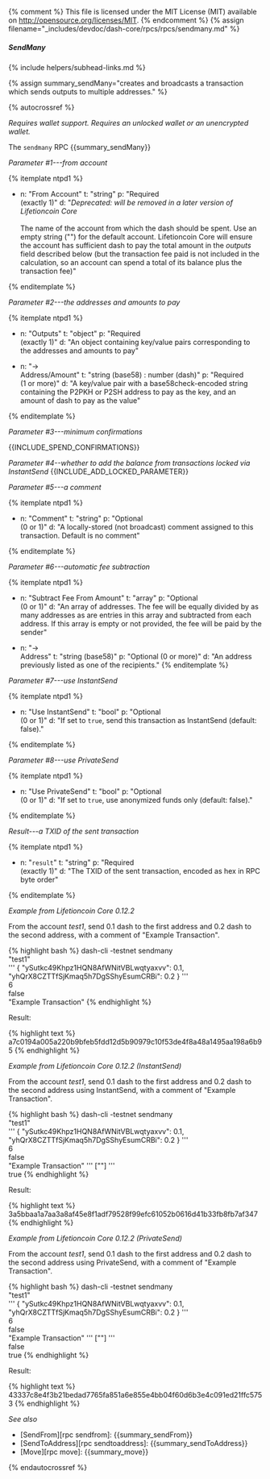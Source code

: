 {% comment %}
This file is licensed under the MIT License (MIT) available on
http://opensource.org/licenses/MIT.
{% endcomment %}
{% assign filename="_includes/devdoc/dash-core/rpcs/rpcs/sendmany.md" %}

##### SendMany
{% include helpers/subhead-links.md %}

{% assign summary_sendMany="creates and broadcasts a transaction which sends outputs to multiple addresses." %}

<!-- __ -->

{% autocrossref %}

*Requires wallet support. Requires an unlocked wallet or an
unencrypted wallet.*

The `sendmany` RPC {{summary_sendMany}}

*Parameter #1---from account*

{% itemplate ntpd1 %}
- n: "From Account"
  t: "string"
  p: "Required<br>(exactly 1)"
  d: "*Deprecated: will be removed in a later version of Lifetioncoin Core*<br><br>The name of the account from which the dash should be spent.  Use an empty string (\"\") for the default account. Lifetioncoin Core will ensure the account has sufficient dash to pay the total amount in the *outputs* field described below (but the transaction fee paid is not included in the calculation, so an account can spend a total of its balance plus the transaction fee)"

{% enditemplate %}

*Parameter #2---the addresses and amounts to pay*

{% itemplate ntpd1 %}
- n: "Outputs"
  t: "object"
  p: "Required<br>(exactly 1)"
  d: "An object containing key/value pairs corresponding to the addresses and amounts to pay"

- n: "→<br>Address/Amount"
  t: "string (base58) : number (dash)"
  p: "Required<br>(1 or more)"
  d: "A key/value pair with a base58check-encoded string containing the P2PKH or P2SH address to pay as the key, and an amount of dash to pay as the value"

{% enditemplate %}

*Parameter #3---minimum confirmations*

{{INCLUDE_SPEND_CONFIRMATIONS}}

*Parameter #4--whether to add the balance from transactions locked via InstantSend*
{{INCLUDE_ADD_LOCKED_PARAMETER}}

*Parameter #5---a comment*

{% itemplate ntpd1 %}
- n: "Comment"
  t: "string"
  p: "Optional<br>(0 or 1)"
  d: "A locally-stored (not broadcast) comment assigned to this transaction.  Default is no comment"

{% enditemplate %}

*Parameter #6---automatic fee subtraction*

{% itemplate ntpd1 %}
- n: "Subtract Fee From Amount"
  t: "array"
  p: "Optional<br>(0 or 1)"
  d: "An array of addresses.  The fee will be equally divided by as many addresses as are entries in this array and subtracted from each address.  If this array is empty or not provided, the fee will be paid by the sender"

- n: "→<br>Address"
  t: "string (base58)"
  p: "Optional (0 or more)"
  d: "An address previously listed as one of the recipients."
{% enditemplate %}

*Parameter #7---use InstantSend*

{% itemplate ntpd1 %}
- n: "Use InstantSend"
  t: "bool"
  p: "Optional<br>(0 or 1)"
  d: "If set to `true`, send this transaction as InstantSend (default: false)."

{% enditemplate %}

*Parameter #8---use PrivateSend*

{% itemplate ntpd1 %}
- n: "Use PrivateSend"
  t: "bool"
  p: "Optional<br>(0 or 1)"
  d: "If set to `true`, use anonymized funds only (default: false)."

{% enditemplate %}

*Result---a TXID of the sent transaction*

{% itemplate ntpd1 %}
- n: "`result`"
  t: "string"
  p: "Required<br>(exactly 1)"
  d: "The TXID of the sent transaction, encoded as hex in RPC byte order"

{% enditemplate %}

*Example from Lifetioncoin Core 0.12.2*

From the account *test1*, send 0.1 dash to the first address and 0.2
dash to the second address, with a comment of "Example Transaction".

{% highlight bash %}
dash-cli -testnet sendmany \
  "test1" \
  '''
    {
      "ySutkc49Khpz1HQN8AfWNitVBLwqtyaxvv": 0.1,
      "yhQrX8CZTTfSjKmaq5h7DgSShyEsumCRBi": 0.2
    } ''' \
  6       \
  false   \
  "Example Transaction"
{% endhighlight %}

Result:

{% highlight text %}
a7c0194a005a220b9bfeb5fdd12d5b90979c10f53de4f8a48a1495aa198a6b95
{% endhighlight %}

*Example from Lifetioncoin Core 0.12.2 (InstantSend)*

From the account *test1*, send 0.1 dash to the first address and 0.2
dash to the second address using InstantSend, with a comment of "Example Transaction".

{% highlight bash %}
dash-cli -testnet sendmany \
  "test1" \
  '''
    {
      "ySutkc49Khpz1HQN8AfWNitVBLwqtyaxvv": 0.1,
      "yhQrX8CZTTfSjKmaq5h7DgSShyEsumCRBi": 0.2
    } ''' \
  6       \
  false   \
  "Example Transaction"
  '''
    [""]
  '''     \
  true
{% endhighlight %}

Result:

{% highlight text %}
3a5bbaa1a7aa3a8af45e8f1adf79528f99efc61052b0616d41b33fb8fb7af347
{% endhighlight %}

*Example from Lifetioncoin Core 0.12.2 (PrivateSend)*

From the account *test1*, send 0.1 dash to the first address and 0.2
dash to the second address using PrivateSend, with a comment of "Example Transaction".

{% highlight bash %}
dash-cli -testnet sendmany \
  "test1" \
  '''
    {
      "ySutkc49Khpz1HQN8AfWNitVBLwqtyaxvv": 0.1,
      "yhQrX8CZTTfSjKmaq5h7DgSShyEsumCRBi": 0.2
    } ''' \
  6       \
  false   \
  "Example Transaction"
  '''
    [""]
  '''    \
  false  \
  true
{% endhighlight %}

Result:

{% highlight text %}
43337c8e4f3b21bedad7765fa851a6e855e4bb04f60d6b3e4c091ed21ffc5753
{% endhighlight %}

*See also*

* [SendFrom][rpc sendfrom]: {{summary_sendFrom}}
* [SendToAddress][rpc sendtoaddress]: {{summary_sendToAddress}}
* [Move][rpc move]: {{summary_move}}

{% endautocrossref %}

